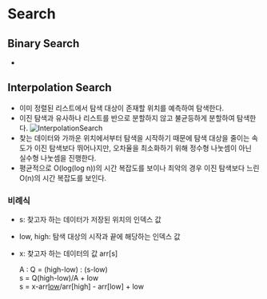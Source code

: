 # Search
## Binary Search
- 

## Interpolation Search
- 이미 정렬된 리스트에서 탐색 대상이 존재할 위치를 예측하여 탐색한다.
- 이진 탐색과 유사하나 리스트를 반으로 분할하지 않고 불균등하게 분할하여 탐색한다.
![InterpolationSearch](https://t1.daumcdn.net/cfile/tistory/2420A546574C427329 "Interpolation Search")
 - 찾는 데이터와 가까운 위치에서부터 탐색을 시작하기 때문에 탐색 대상을 줄이는 속도가 이진 탐색보다 뛰어나지만, 오차율을 최소화하기 위해 정수형 나눗셈이 아닌 실수형 나눗셈을 진행한다.
 - 평균적으로 O(log(log n))의 시간 복잡도를 보이나 최악의 경우 이진 탐색보다 느린 O(n)의 시간 복잡도를 보인다.

### 비례식
- s: 찾고자 하는 데이터가 저장된 위치의 인덱스 값
- low, high: 탐색 대상의 시작과 끝에 해당하는 인덱스 값
- x: 찾고자 하는 데이터의 값 arr[s]
  
  A : Q = (high-low) : (s-low)  
  s = Q(high-low)/A + low  
  s = x-arr[low](high-low)/arr[high] - arr[low] + low
